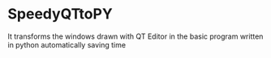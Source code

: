 # SpeedyQTtoPY
It transforms the windows drawn with QT Editor in the basic program written in python automatically saving time
